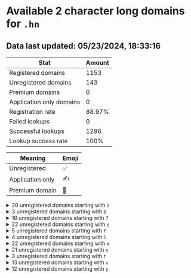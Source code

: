 # Available 2 character long domains for `.hn`

## Data last updated: 05/23/2024, 18:33:16

|Stat|Amount|
|--|--|
|Registered domains|1153|
|Unregistered domains|143|
|Premium domains|0|
|Application only domains|0|
|Registration rate|88.97%|
|Failed lookups|0|
|Successful lookups|1296|
|Lookup success rate|100%|


|Meaning|Emoji|
|--|--|
|Unregistered|:white_check_mark:|
|Application only|:writing_hand:|
|Premium domain|:gem:|

<details>
<summary>20 unregistered domains starting with <bold><code>2</code></bold></summary>

|Type|Domain|
|--|--|
|:white_check_mark:|`2f.hn`|
|:white_check_mark:|`2g.hn`|
|:white_check_mark:|`2h.hn`|
|:white_check_mark:|`2i.hn`|
|:white_check_mark:|`2j.hn`|
|:white_check_mark:|`2k.hn`|
|:white_check_mark:|`2l.hn`|
|:white_check_mark:|`2m.hn`|
|:white_check_mark:|`2n.hn`|
|:white_check_mark:|`2o.hn`|
|:white_check_mark:|`2p.hn`|
|:white_check_mark:|`2q.hn`|
|:white_check_mark:|`2r.hn`|
|:white_check_mark:|`2s.hn`|
|:white_check_mark:|`2t.hn`|
|:white_check_mark:|`2u.hn`|
|:white_check_mark:|`2v.hn`|
|:white_check_mark:|`2w.hn`|
|:white_check_mark:|`2x.hn`|
|:white_check_mark:|`2y.hn`|
</details>
<details>
<summary>3 unregistered domains starting with <bold><code>6</code></bold></summary>

|Type|Domain|
|--|--|
|:white_check_mark:|`67.hn`|
|:white_check_mark:|`68.hn`|
|:white_check_mark:|`69.hn`|
</details>
<details>
<summary>18 unregistered domains starting with <bold><code>7</code></bold></summary>

|Type|Domain|
|--|--|
|:white_check_mark:|`7a.hn`|
|:white_check_mark:|`7b.hn`|
|:white_check_mark:|`7c.hn`|
|:white_check_mark:|`7d.hn`|
|:white_check_mark:|`7e.hn`|
|:white_check_mark:|`7f.hn`|
|:white_check_mark:|`7g.hn`|
|:white_check_mark:|`7h.hn`|
|:white_check_mark:|`7i.hn`|
|:white_check_mark:|`7j.hn`|
|:white_check_mark:|`7k.hn`|
|:white_check_mark:|`7l.hn`|
|:white_check_mark:|`7m.hn`|
|:white_check_mark:|`7n.hn`|
|:white_check_mark:|`7o.hn`|
|:white_check_mark:|`7p.hn`|
|:white_check_mark:|`7q.hn`|
|:white_check_mark:|`7r.hn`|
</details>
<details>
<summary>22 unregistered domains starting with <bold><code>e</code></bold></summary>

|Type|Domain|
|--|--|
|:white_check_mark:|`e0.hn`|
|:white_check_mark:|`e1.hn`|
|:white_check_mark:|`e2.hn`|
|:white_check_mark:|`e4.hn`|
|:white_check_mark:|`e5.hn`|
|:white_check_mark:|`e6.hn`|
|:white_check_mark:|`e7.hn`|
|:white_check_mark:|`e8.hn`|
|:white_check_mark:|`e9.hn`|
|:white_check_mark:|`ei.hn`|
|:white_check_mark:|`ej.hn`|
|:white_check_mark:|`ek.hn`|
|:white_check_mark:|`el.hn`|
|:white_check_mark:|`em.hn`|
|:white_check_mark:|`en.hn`|
|:white_check_mark:|`eo.hn`|
|:white_check_mark:|`ep.hn`|
|:white_check_mark:|`eq.hn`|
|:white_check_mark:|`er.hn`|
|:white_check_mark:|`es.hn`|
|:white_check_mark:|`ew.hn`|
|:white_check_mark:|`ez.hn`|
</details>
<details>
<summary>5 unregistered domains starting with <bold><code>f</code></bold></summary>

|Type|Domain|
|--|--|
|:white_check_mark:|`fb.hn`|
|:white_check_mark:|`fc.hn`|
|:white_check_mark:|`fd.hn`|
|:white_check_mark:|`fe.hn`|
|:white_check_mark:|`ff.hn`|
</details>
<details>
<summary>4 unregistered domains starting with <bold><code>l</code></bold></summary>

|Type|Domain|
|--|--|
|:white_check_mark:|`l6.hn`|
|:white_check_mark:|`l7.hn`|
|:white_check_mark:|`l8.hn`|
|:white_check_mark:|`l9.hn`|
</details>
<details>
<summary>22 unregistered domains starting with <bold><code>m</code></bold></summary>

|Type|Domain|
|--|--|
|:white_check_mark:|`m0.hn`|
|:white_check_mark:|`m1.hn`|
|:white_check_mark:|`m2.hn`|
|:white_check_mark:|`m3.hn`|
|:white_check_mark:|`m4.hn`|
|:white_check_mark:|`m5.hn`|
|:white_check_mark:|`ma.hn`|
|:white_check_mark:|`mb.hn`|
|:white_check_mark:|`mc.hn`|
|:white_check_mark:|`md.hn`|
|:white_check_mark:|`mf.hn`|
|:white_check_mark:|`mg.hn`|
|:white_check_mark:|`mh.hn`|
|:white_check_mark:|`mi.hn`|
|:white_check_mark:|`mk.hn`|
|:white_check_mark:|`mm.hn`|
|:white_check_mark:|`mn.hn`|
|:white_check_mark:|`mq.hn`|
|:white_check_mark:|`mr.hn`|
|:white_check_mark:|`mv.hn`|
|:white_check_mark:|`mw.hn`|
|:white_check_mark:|`mz.hn`|
</details>
<details>
<summary>21 unregistered domains starting with <bold><code>s</code></bold></summary>

|Type|Domain|
|--|--|
|:white_check_mark:|`s1.hn`|
|:white_check_mark:|`s2.hn`|
|:white_check_mark:|`s3.hn`|
|:white_check_mark:|`s4.hn`|
|:white_check_mark:|`s5.hn`|
|:white_check_mark:|`s6.hn`|
|:white_check_mark:|`s7.hn`|
|:white_check_mark:|`s8.hn`|
|:white_check_mark:|`s9.hn`|
|:white_check_mark:|`sl.hn`|
|:white_check_mark:|`sm.hn`|
|:white_check_mark:|`sn.hn`|
|:white_check_mark:|`so.hn`|
|:white_check_mark:|`sp.hn`|
|:white_check_mark:|`sq.hn`|
|:white_check_mark:|`sr.hn`|
|:white_check_mark:|`ss.hn`|
|:white_check_mark:|`st.hn`|
|:white_check_mark:|`su.hn`|
|:white_check_mark:|`sy.hn`|
|:white_check_mark:|`sz.hn`|
</details>
<details>
<summary>3 unregistered domains starting with <bold><code>t</code></bold></summary>

|Type|Domain|
|--|--|
|:white_check_mark:|`ta.hn`|
|:white_check_mark:|`tc.hn`|
|:white_check_mark:|`td.hn`|
</details>
<details>
<summary>13 unregistered domains starting with <bold><code>x</code></bold></summary>

|Type|Domain|
|--|--|
|:white_check_mark:|`x0.hn`|
|:white_check_mark:|`x1.hn`|
|:white_check_mark:|`x2.hn`|
|:white_check_mark:|`x3.hn`|
|:white_check_mark:|`x4.hn`|
|:white_check_mark:|`x5.hn`|
|:white_check_mark:|`x6.hn`|
|:white_check_mark:|`x7.hn`|
|:white_check_mark:|`x9.hn`|
|:white_check_mark:|`xw.hn`|
|:white_check_mark:|`xx.hn`|
|:white_check_mark:|`xy.hn`|
|:white_check_mark:|`xz.hn`|
</details>
<details>
<summary>12 unregistered domains starting with <bold><code>y</code></bold></summary>

|Type|Domain|
|--|--|
|:white_check_mark:|`yb.hn`|
|:white_check_mark:|`yc.hn`|
|:white_check_mark:|`yd.hn`|
|:white_check_mark:|`yf.hn`|
|:white_check_mark:|`yg.hn`|
|:white_check_mark:|`yh.hn`|
|:white_check_mark:|`yi.hn`|
|:white_check_mark:|`yj.hn`|
|:white_check_mark:|`yk.hn`|
|:white_check_mark:|`ym.hn`|
|:white_check_mark:|`yn.hn`|
|:white_check_mark:|`yp.hn`|
</details>
